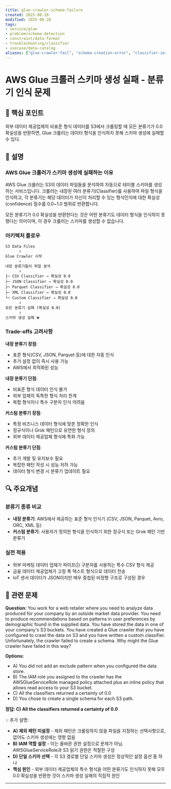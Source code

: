 ```yaml
---
title: glue-crawler-schema-failure
created: 2025-08-28
modified: 2025-08-28
tags:
- service/glue
- problem/schema-detection
- constraint/data-format
- troubleshooting/classifier
- usecase/data-catalog
aliases: ["glue-crawler-fail", "schema-creation-error", "classifier-zero"]
---
```


# AWS Glue 크롤러 스키마 생성 실패 - 분류기 인식 문제

## 🎯 핵심 포인트

외부 데이터 제공업체의 비표준 형식 데이터를 S3에서 크롤링할 때 모든 분류기가 0.0 확실성을 반환하면, Glue 크롤러는 데이터 형식을 인식하지 못해 스키마 생성에 실패할 수 있다.

## 📝 설명

### AWS Glue 크롤러가 스키마 생성에 실패하는 이유

AWS Glue 크롤러는 S3의 데이터 파일들을 분석하여 자동으로 테이블 스키마를 생성하는 서비스입니다. 크롤러는 내장된 여러 분류기(Classifier)를 사용하여 파일 형식을 인식하고, 각 분류기는 해당 데이터가 자신이 처리할 수 있는 형식인지에 대한 확실성(confidence) 점수를 0.0~1.0 범위로 반환합니다.

모든 분류기가 0.0 확실성을 반환한다는 것은 어떤 분류기도 데이터 형식을 인식하지 못했다는 의미이며, 이 경우 크롤러는 스키마를 생성할 수 없습니다.

### 아키텍처 플로우

```
S3 Data Files
      ↓
Glue Crawler 시작
      ↓
내장 분류기들이 파일 분석
      ↓
├─ CSV Classifier → 확실성 0.0
├─ JSON Classifier → 확실성 0.0  
├─ Parquet Classifier → 확실성 0.0
├─ XML Classifier → 확실성 0.0
└─ Custom Classifier → 확실성 0.0
      ↓
모든 분류기 실패 (확실성 0.0)
      ↓
스키마 생성 실패 ❌
```

### Trade-offs 고려사항

**내장 분류기 장점**:
- 표준 형식(CSV, JSON, Parquet 등)에 대한 자동 인식
- 추가 설정 없이 즉시 사용 가능
- AWS에서 최적화된 성능

**내장 분류기 단점**:
- 비표준 형식 데이터 인식 불가
- 외부 업체의 독특한 형식 처리 한계
- 복합 형식이나 특수 구분자 인식 어려움

**커스텀 분류기 장점**:
- 특정 비즈니스 데이터 형식에 맞춘 정확한 인식
- 정규식이나 Grok 패턴으로 유연한 형식 정의
- 외부 데이터 제공업체 형식에 특화 가능

**커스텀 분류기 단점**:
- 추가 개발 및 유지보수 필요
- 복잡한 패턴 작성 시 성능 저하 가능
- 데이터 형식 변경 시 분류기 업데이트 필요

## 🔍 주요개념

### 분류기 종류 비교

- **내장 분류기**: AWS에서 제공하는 표준 형식 인식기 (CSV, JSON, Parquet, Avro, ORC, XML 등)
- **커스텀 분류기**: 사용자가 정의한 형식을 인식하기 위한 정규식 또는 Grok 패턴 기반 분류기

### 실전 적용

- 외부 마케팅 데이터 업체가 파이프(|) 구분자를 사용하는 특수 CSV 형식 제공
- 금융 데이터 제공업체가 고정 폭 텍스트 형식으로 데이터 전송
- IoT 센서 데이터가 JSON이지만 매우 중첩된 비정형 구조로 구성된 경우

## 📝 관련 문제

**Question:** You work for a web retailer where you need to analyze data produced for your company by an outside market data provider. You need to produce recommendations based on patterns in user preferences by demographic found in the supplied data. You have stored the data in one of your company's S3 buckets. You have created a Glue crawler that you have configured to crawl the data on S3 and you have written a custom classifier. Unfortunately, the crawler failed to create a schema. Why might the Glue crawler have failed in this way?

**Options:**

- A) You did not add an exclude pattern when you configured the data store.
- B) The IAM role you assigned to the crawler has the AWSGlueServiceRole managed policy attached plus an inline policy that allows read access to your S3 bucket.
- C) All the classifiers returned a certainty of 0.0
- D) You chose to create a single schema for each S3 path.

**정답: C) All the classifiers returned a certainty of 0.0**

💡 추가 설명:

- **A) 제외 패턴 미설정** - 제외 패턴은 크롤링하지 않을 파일을 지정하는 선택사항으로, 없어도 스키마 생성에는 영향 없음
- **B) IAM 역할 설정** - 이는 올바른 권한 설정으로 문제가 아님. AWSGlueServiceRole과 S3 읽기 권한은 적절한 구성
- **D) 단일 스키마 선택** - 각 S3 경로별 단일 스키마 생성은 정상적인 설정 옵션 중 하나
- **핵심 원인** - 외부 데이터 제공업체의 특수 형식을 어떤 분류기도 인식하지 못해 모두 0.0 확실성을 반환한 것이 스키마 생성 실패의 직접적 원인

---